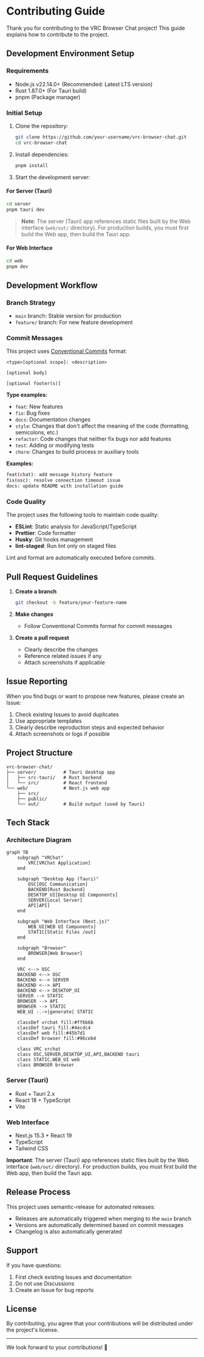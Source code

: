 # Contributing Guide

Thank you for contributing to the VRC Browser Chat project! This guide explains how to contribute to the project.

## Development Environment Setup

### Requirements

- Node.js v22.14.0+ (Recommended: Latest LTS version)
- Rust 1.87.0+ (For Tauri build)
- pnpm (Package manager)

### Initial Setup

1. Clone the repository:

   ```bash
   git clone https://github.com/your-username/vrc-browser-chat.git
   cd vrc-browser-chat
   ```

2. Install dependencies:

   ```bash
   pnpm install
   ```

3. Start the development server:

#### For Server (Tauri)

```bash
cd server
pnpm tauri dev
```

> **Note**: The server (Tauri) app references static files built by the Web interface (`web/out/` directory). For production builds, you must first build the Web app, then build the Tauri app.

#### For Web Interface

```bash
cd web
pnpm dev
```

## Development Workflow

### Branch Strategy

- `main` branch: Stable version for production
- `feature/` branch: For new feature development

### Commit Messages

This project uses [Conventional Commits](https://www.conventionalcommits.org/) format:

```plaintext
<type>[optional scope]: <description>

[optional body]

[optional footer(s)]
```

**Type examples:**

- `feat`: New features
- `fix`: Bug fixes
- `docs`: Documentation changes
- `style`: Changes that don't affect the meaning of the code (formatting, semicolons, etc.)
- `refactor`: Code changes that neither fix bugs nor add features
- `test`: Adding or modifying tests
- `chore`: Changes to build process or auxiliary tools

**Examples:**

```bash
feat(chat): add message history feature
fix(osc): resolve connection timeout issue
docs: update README with installation guide
```

### Code Quality

The project uses the following tools to maintain code quality:

- **ESLint**: Static analysis for JavaScript/TypeScript
- **Prettier**: Code formatter
- **Husky**: Git hooks management
- **lint-staged**: Run lint only on staged files

Lint and format are automatically executed before commits.

## Pull Request Guidelines

1. **Create a branch**

   ```bash
   git checkout -b feature/your-feature-name
   ```

2. **Make changes**

   - Follow Conventional Commits format for commit messages

3. **Create a pull request**
   - Clearly describe the changes
   - Reference related issues if any
   - Attach screenshots if applicable

## Issue Reporting

When you find bugs or want to propose new features, please create an Issue:

1. Check existing Issues to avoid duplicates
2. Use appropriate templates
3. Clearly describe reproduction steps and expected behavior
4. Attach screenshots or logs if possible

## Project Structure

```plaintext
vrc-browser-chat/
├── server/          # Tauri desktop app
│   ├── src-tauri/   # Rust backend
│   └── src/         # React frontend
└── web/             # Next.js web app
    ├── src/
    ├── public/
    └── out/         # Build output (used by Tauri)
```

## Tech Stack

### Architecture Diagram

```mermaid
graph TB
    subgraph "VRChat"
        VRC[VRChat Application]
    end

    subgraph "Desktop App (Tauri)"
        OSC[OSC Communication]
        BACKEND[Rust Backend]
        DESKTOP_UI[Desktop UI Components]
        SERVER[Local Server]
        API[API]
    end

    subgraph "Web Interface (Next.js)"
        WEB_UI[WEB UI Components]
        STATIC[Static Files /out]
    end

    subgraph "Browser"
        BROWSER[Web Browser]
    end

    VRC <--> OSC
    BACKEND <--> OSC
    BACKEND <--> SERVER
    BACKEND <--> API
    BACKEND <--> DESKTOP_UI
    SERVER --> STATIC
    BROWSER --> API
    BROWSER --> STATIC
    WEB_UI -.->|generate| STATIC

    classDef vrchat fill:#ff6b6b
    classDef tauri fill:#4ecdc4
    classDef web fill:#45b7d1
    classDef browser fill:#96ceb4

    class VRC vrchat
    class OSC,SERVER,DESKTOP_UI,API,BACKEND tauri
    class STATIC,WEB_UI web
    class BROWSER browser
```

### Server (Tauri)

- Rust + Tauri 2.x
- React 18 + TypeScript
- Vite

### Web Interface

- Next.js 15.3 + React 19
- TypeScript
- Tailwind CSS

**Important**: The server (Tauri) app references static files built by the Web interface (`web/out/` directory). For production builds, you must first build the Web app, then build the Tauri app.

## Release Process

This project uses semantic-release for automated releases:

- Releases are automatically triggered when merging to the `main` branch
- Versions are automatically determined based on commit messages
- Changelog is also automatically generated

## Support

If you have questions:

1. First check existing Issues and documentation
2. Do not use Discussions
3. Create an Issue for bug reports

## License

By contributing, you agree that your contributions will be distributed under the project's license.

---

We look forward to your contributions! 🎉

